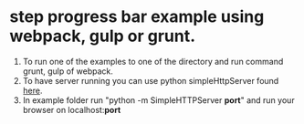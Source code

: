 # step progress bar example using webpack, gulp or grunt.

1. To run one of the examples <cd> to one of the directory and run command grunt, gulp of webpack.
2. To have server running you can use python simpleHttpServer found [here](https://www.python.org/downloads/).
3. In example folder run "python -m SimpleHTTPServer **port**" and run your browser on localhost:**port**
